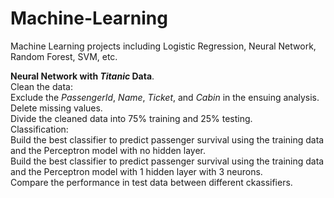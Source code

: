 # Machine-Learning
Machine Learning projects including Logistic Regression, Neural Network, Random Forest, SVM, etc.

**Neural Network with _Titanic_ Data**.  
Clean the data:   
Exclude the _PassengerId_, _Name_, _Ticket_, and _Cabin_ in the ensuing analysis.  
Delete missing values.  
Divide the cleaned data into 75% training and 25% testing.  
Classification:  
Build the best classifier to predict passenger survival using the training data and the Perceptron model with no hidden layer.  
Build the best classifier to predict passenger survival using the training data and the Perceptron model with 1 hidden layer with 3 neurons.  
Compare the performance in test data between different ckassifiers.  
